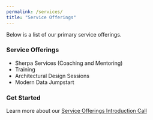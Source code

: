 ```yaml
---
permalink: /services/
title: "Service Offerings"
---
```

Below is a list of our primary service offerings.

### Service Offerings
- Sherpa Services (Coaching and Mentoring)
- Training
- Architectural Design Sessions
- Modern Data Jumpstart

### Get Started

Learn more about our [Service Offerings Introduction Call](https://calendly.com/jjhconsulting/presales-call "Service Offerings Introduction Call")